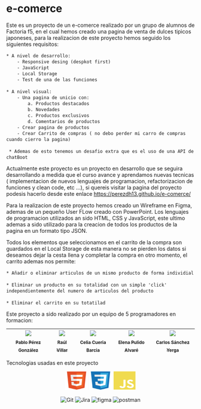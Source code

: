# e-comerce
Este es un proyecto de un e-comerce realizado por un grupo de alumnos de Factoria f5, en el cual hemos creado una pagina de venta de dulces tipìcos japoneses, para la realizacion de este proyecto hemos seguido los siguientes requisitos:
    
    * A nivel de desarrollo:
        - Responsive desing (despkot first)
        - JavaScript
        - Local Storage
        - Test de una de las funciones
    
    * A nivel visual:
        - Una pagina de unicio con:
            a. Productos destacados
            b. Novedades
            c. Productos exclusivos
            d. Comentarios de productos
        - Crear pagina de productos
        - Crear Carrito de compras ( no debo perder mi carro de compras cuando cierro la pagina)

     * Ademas de esto tenemos un desafio extra que es el uso de una API de chatBoot

Actualmente este proyecto es un proyecto en desarrollo que se seguira desarrollando a medida que el curso avance y aprendamos nuevas tecnicas ( implementacion de nuevos lenguajes de programacion, refactorizacion de funciones y clean code, etc ...), si quereis visitar la pagina del proyecto podesis hacerlo desde este enlace https://perezdh13.github.io/e-comerce/

Para la realizacion de este proyecto hemos creado un  Wireframe en Figma, ademas de un pequeño User FLow creado con PowerPoint. Los lenguajes de programacion utilizados an sido HTML, CSS y JavaScript, este ultimo ademas a sido utilizado para la creacion de todos los productos de la pagina en un formato tipo JSON. 

Todos los elementos que seleccionamos en el carrito de la compra son guardados en el Local Storage de esta manera no se pierden los datos si deseamos dejar la cesta llena y completar la compra en otro momento, el carrito ademas nos permite:
    
    * Añadir o eliminar articulos de un mismo producto de forma individial
    
    * Eliminar un producto en su totalidad con un simple 'click' independientemente del numero de articulos del producto
    
    * Eliminar el carrito en su totatilad

Este proyecto a sido realizado por un equipo de 5 programadores en formacion:


| [<img src="https://avatars.githubusercontent.com/u/120563338?v=4" width=115><br><sub>Pablo Pérez González</sub>](https://github.com/Perezdh13)| [<img src="https://avatars.githubusercontent.com/u/119669918?v=4" width=115><br><sub>Raúl Villar</sub>](https://github.com/RaulTheViking)| [<img src="https://avatars.githubusercontent.com/u/84899058?v=4" width=115><br><sub>Celia Cueria Barcia</sub>](https://github.com/celiacueria) | [<img src="https://avatars.githubusercontent.com/u/119506074?v=4" width=115><br><sub>Elena Pulido Alvaré</sub>](https://github.com/elenapulido) | [<img src="https://avatars.githubusercontent.com/u/110385073?v=4" width=115><br><sub>Carlos Sánchez Yerga</sub>](https://github.com/Holapueblodev) |
| :---: | :---: | :---: |  :---: |  :---: |



  

Tecnologias usadas en este proyecto

<div align="center">
  <img align="center" alt="HTML" title="HTML 5" height="50" width="60" src="https://raw.githubusercontent.com/devicons/devicon/master/icons/html5/html5-original.svg">
  <img align="center" alt="CSS" title="CSS 3" height="50" width="60" src="https://raw.githubusercontent.com/devicons/devicon/master/icons/css3/css3-original.svg">
  <img align="center" alt="JavaScript" title="JavaScript" height="50" width="60" src="https://raw.githubusercontent.com/devicons/devicon/master/icons/javascript/javascript-plain.svg">
<br><br>
  <img align="center" alt="Git" title="Git" height="50" width="80" src="https://blog.facialix.com/wp-content/uploads/2021/04/git-github-cero-facialix.jpg">
  <img align="center" alt="Jira" title="Jira" height="50" width="100" src="https://logos-marcas.com/wp-content/uploads/2021/03/Jira-Simbolo.png">
  <img align="center" alt="figma" title="figma" height="50" width="80" src="https://www.protocol.com/media-library/figma-logo.png?id=29208385&width=1200&height=600&coordinates=0%2C60%2C0%2C60">
  <img align="center" alt="postman" title="postman" height="50" width="80" src="https://images.squarespace-cdn.com/content/v1/57c649658419c2380d1947be/1534825375055-OA4431YN1BZ93RTAEIZF/postman-tile.png?format=1500w">
</div>


